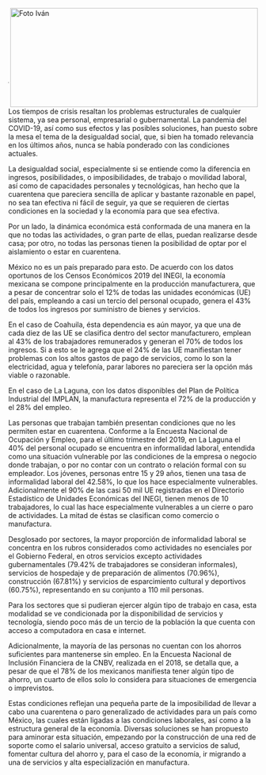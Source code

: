 <p>
   <a title="ir a Otras Publicaciones" href="http://www.trcimplan.gob.mx/autores/ivan-de-luna-aldape.html"><img class="img-responsive contenido-imagen" src="../imagenes/128/lic-ivan-de-luna-aldape-top2.png" align="right" alt="Foto Iván" width="500" height="200"></a>
</p>

</br></br></br></br></br></br></br></br>

---

Los tiempos de crisis resaltan los problemas estructurales de cualquier sistema, ya sea personal, empresarial o gubernamental. La pandemia del COVID-19, así como sus efectos y las posibles soluciones, han puesto sobre la mesa el tema de la desigualdad social, que, si bien ha tomado relevancia en los últimos años, nunca se había ponderado con las condiciones actuales.

La desigualdad social, especialmente si se entiende como la diferencia en ingresos, posibilidades, o imposibilidades, de trabajo o movilidad laboral, así como de capacidades personales y tecnológicas, han hecho que la cuarentena que pareciera sencilla de aplicar y bastante razonable en papel, no sea tan efectiva ni fácil de seguir, ya que se requieren de ciertas condiciones en la sociedad y la economía para que sea efectiva.

Por un lado, la dinámica económica está conformada de una manera en la que no todas las actividades, o gran parte de ellas, puedan realizarse desde casa; por otro, no todas las personas tienen la posibilidad de optar por el aislamiento o estar en cuarentena.

México no es un país preparado para esto. De acuerdo con los datos oportunos de los Censos Económicos 2019 del INEGI, la economía mexicana se compone principalmente en la producción manufacturera, que a pesar de concentrar solo el 12% de todas las unidades económicas (UE) del país, empleando a casi un tercio del personal ocupado, genera el 43% de todos los ingresos por suministro de bienes y servicios.

En el caso de Coahuila, ésta dependencia es aún mayor, ya que una de cada diez de las UE se clasifica dentro del sector manufacturero, emplean al 43% de los trabajadores remunerados y generan el 70% de todos los ingresos. Si a esto se le agrega que el 24% de las UE manifiestan tener problemas con los altos gastos de pago de servicios, como lo son la electricidad, agua y telefonía, parar labores no pareciera ser la opción más viable o razonable.

En el caso de La Laguna, con los datos disponibles del Plan de Política Industrial del IMPLAN, la manufactura representa el 72% de la producción y el 28% del empleo.

Las personas que trabajan también presentan condiciones que no les permiten estar en cuarentena. Conforme a la Encuesta Nacional de Ocupación y Empleo, para el último trimestre del 2019, en La Laguna el 40% del personal ocupado se encuentra en informalidad laboral, entendida como una situación vulnerable por las condiciones de la empresa o negocio donde trabajan, o por no contar con un contrato o relación formal con su empleador. Los jóvenes, personas entre 15 y 29 años, tienen una tasa de informalidad laboral del 42.58%, lo que los hace especialmente vulnerables. Adicionalmente el 90% de las casi 50 mil UE registradas en el Directorio Estadístico de Unidades Económicas del INEGI, tienen menos de 10 trabajadores, lo cual las hace especialmente vulnerables a un cierre o paro de actividades. La mitad de éstas se clasifican como comercio o manufactura.

Desglosado por sectores, la mayor proporción de informalidad laboral se concentra en los rubros considerados como actividades no esenciales por el Gobierno Federal, en otros servicios excepto actividades gubernamentales (79.42% de trabajadores se consideran informales), servicios de hospedaje y de preparación de alimentos (70.96%), construcción (67.81%) y servicios de esparcimiento cultural y deportivos (60.75%), representando en su conjunto a 110 mil personas.

Para los sectores que si pudieran ejercer algún tipo de trabajo en casa, esta modalidad se ve condicionada por la disponibilidad de servicios y tecnología, siendo poco más de un tercio de la población la que cuenta con acceso a computadora en casa e internet.

Adicionalmente, la mayoría de las personas no cuentan con los ahorros suficientes para mantenerse sin empleo. En la Encuesta Nacional de Inclusión Financiera de la CNBV, realizada en el 2018, se detalla que, a pesar de que el 78% de los mexicanos manifiesta tener algún tipo de ahorro, un cuarto de ellos solo lo considera para situaciones de emergencia o imprevistos.

Estas condiciones reflejan una pequeña parte de la imposibilidad de llevar a cabo una cuarentena o paro generalizado de actividades para un país como México, las cuales están ligadas a las condiciones laborales, así como a la estructura general de la economía. Diversas soluciones se han propuesto para aminorar esta situación, empezando por la construcción de una red de soporte como el salario universal, acceso gratuito a servicios de salud, fomentar cultura del ahorro y, para el caso de la economía, ir migrando a una de servicios y alta especialización en manufactura.
